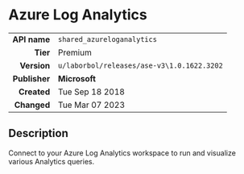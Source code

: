 # Azure Log Analytics
| | |
|-:|-|
|**API name**|`shared_azureloganalytics`|
|**Tier**|Premium|
|**Version**|`u/laborbol/releases/ase-v3\1.0.1622.3202`|
|**Publisher**|**Microsoft**|
|**Created**|Tue Sep 18 2018|
|**Changed**|Tue Mar 07 2023|

## Description
Connect to your Azure Log Analytics workspace to run and visualize various Analytics queries.
